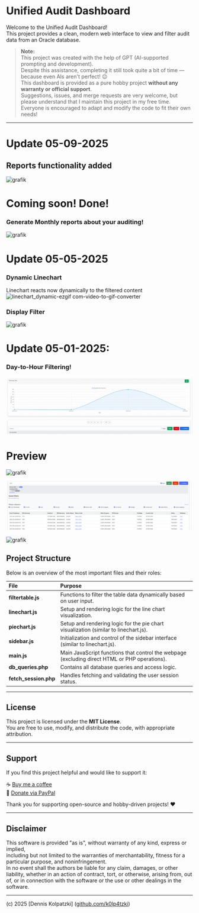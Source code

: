 # Unified Audit Dashboard

Welcome to the Unified Audit Dashboard!  
This project provides a clean, modern web interface to view and filter audit data from an Oracle database.

> **Note:**  
> This project was created with the help of GPT (AI-supported prompting and development).  
> Despite this assistance, completing it still took quite a bit of time — because even AIs aren't perfect! 😉  
> This dashboard is provided as a pure hobby project **without any warranty or official support**.  
> Suggestions, issues, and merge requests are very welcome, but please understand that I maintain this project in my free time.  
> Everyone is encouraged to adapt and modify the code to fit their own needs!

---

# Update 05-09-2025
## Reports functionality added

![grafik](https://github.com/user-attachments/assets/cbe1349a-2ade-401f-8d1f-668f77b78083)


# Coming soon! Done!
### Generate Monthly reports about your auditing!

![grafik](https://github.com/user-attachments/assets/9f99a6a1-140f-4043-accc-6353c7e623de)


# Update 05-05-2025

### Dynamic Linechart
Linechart reacts now dynamically to the filtered content
![linechart_dynamic-ezgif com-video-to-gif-converter](https://github.com/user-attachments/assets/63725f6b-b89b-43fa-b97d-30a0d5300c31)


### Display Filter 
![grafik](https://github.com/user-attachments/assets/0f47b2d8-edec-4145-a829-f5e6e227e110)

# Update 05-01-2025: 
### Day-to-Hour Filtering!
![](UAD/assets/linechart_update.gif)



# Preview
![grafik](https://github.com/user-attachments/assets/472c00c2-3c4e-45e1-be45-4c269edcd1fd)

![Filter Example](UAD/assets/grafik-6.png)

![grafik](https://github.com/user-attachments/assets/e0f12947-1a1a-414a-81a8-3cf6fe1c3bbb)


## Project Structure

Below is an overview of the most important files and their roles:

| File | Purpose |
|:---|:---|
| **filtertable.js** | Functions to filter the table data dynamically based on user input. |
| **linechart.js** | Setup and rendering logic for the line chart visualization. |
| **piechart.js** | Setup and rendering logic for the pie chart visualization (similar to linechart.js). |
| **sidebar.js** | Initialization and control of the sidebar interface (similar to linechart.js). |
| **main.js** | Main JavaScript functions that control the webpage (excluding direct HTML or PHP operations). |
| **db_queries.php** | Contains all database queries and access logic. |
| **fetch_session.php** | Handles fetching and validating the user session status. |

---

## License

This project is licensed under the **MIT License**.  
You are free to use, modify, and distribute the code, with appropriate attribution.

---

## Support

If you find this project helpful and would like to support it:

☕ [Buy me a coffee](https://buymeacoffee.com/denniskolpatzki)  
💸 [Donate via PayPal](https://paypal.me/MindFck)

Thank you for supporting open-source and hobby-driven projects! ❤️

---

## Disclaimer

This software is provided "as is", without warranty of any kind, express or implied,  
including but not limited to the warranties of merchantability, fitness for a particular purpose, and noninfringement.  
In no event shall the authors be liable for any claim, damages, or other liability, whether in an action of contract, tort, or otherwise, arising from, out of, or in connection with the software or the use or other dealings in the software.

---
(c) 2025 [Dennis Kolpatzki] ([github.com/k0lp4tzki](https://github.com/k0lp4tzki))
